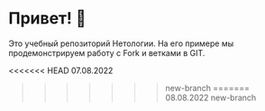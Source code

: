 # Привет! 👋

Это учебный репозиторий Нетологии. На его примере мы продемонстрируем работу с Fork и ветками в GIT. 

<<<<<<< HEAD
07.08.2022
>>>>>>> new-branch
=======
08.08.2022
>>>>>>> new-branch
